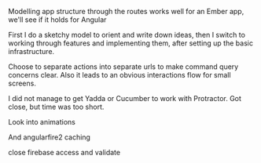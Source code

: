 Modelling app structure through the routes works well for an Ember app, we'll see if it holds for Angular

First I do a sketchy model to orient and write down ideas, then I switch to working through features and implementing them, after setting up the basic infrastructure.

Choose to separate actions into separate urls to make command query concerns clear. Also it leads to an obvious interactions flow for small screens.

I did not manage to get Yadda or Cucumber to work with Protractor. Got close, but time was too short.

Look into animations

And angularfire2 caching


close firebase access and validate